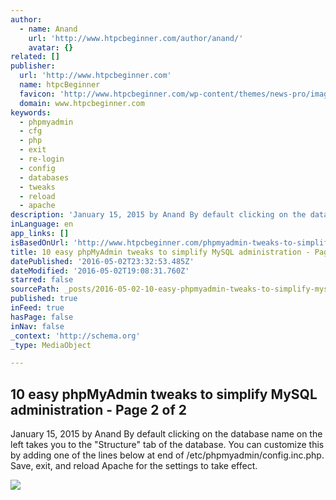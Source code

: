 ```yaml
---
author:
  - name: Anand
    url: 'http://www.htpcbeginner.com/author/anand/'
    avatar: {}
related: []
publisher:
  url: 'http://www.htpcbeginner.com'
  name: htpcBeginner
  favicon: 'http://www.htpcbeginner.com/wp-content/themes/news-pro/images/favicon.ico'
  domain: www.htpcbeginner.com
keywords:
  - phpmyadmin
  - cfg
  - php
  - exit
  - re-login
  - config
  - databases
  - tweaks
  - reload
  - apache
description: 'January 15, 2015 by Anand By default clicking on the database name on the left takes you to the "Structure" tab of the database. You can customize this by adding one of the lines below at end of /etc/phpmyadmin/config.inc.php. Save, exit, and reload Apache for the settings to take effect.'
inLanguage: en
app_links: []
isBasedOnUrl: 'http://www.htpcbeginner.com/phpmyadmin-tweaks-to-simplify-database-administration/2/'
title: 10 easy phpMyAdmin tweaks to simplify MySQL administration - Page 2 of 2
datePublished: '2016-05-02T23:32:53.485Z'
dateModified: '2016-05-02T19:08:31.760Z'
starred: false
sourcePath: _posts/2016-05-02-10-easy-phpmyadmin-tweaks-to-simplify-mysql-administration-.md
published: true
inFeed: true
hasPage: false
inNav: false
_context: 'http://schema.org'
_type: MediaObject

---
```

<article style=""><h1>10 easy phpMyAdmin tweaks to simplify MySQL administration - Page 2 of 2</h1><p>January 15, 2015 by Anand By default clicking on the database name on the left takes you to the "Structure" tab of the database. You can customize this by adding one of the lines below at end of /etc/phpmyadmin/config.inc.php. Save, exit, and reload Apache for the settings to take effect.</p><img src="http://www.htpcbeginner.com/images/2012/12/phpmyadmin_tweaks_featured-300x225.png" /></article>